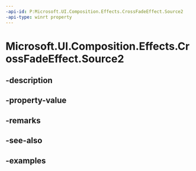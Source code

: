 ```yaml
---
-api-id: P:Microsoft.UI.Composition.Effects.CrossFadeEffect.Source2
-api-type: winrt property
---
```


# Microsoft.UI.Composition.Effects.CrossFadeEffect.Source2

<!--
public Windows.Graphics.Effects.IGraphicsEffectSource Source2 { get; set; }
-->


## -description

## -property-value

## -remarks

## -see-also

## -examples


